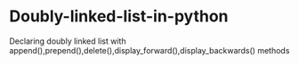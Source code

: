 # Doubly-linked-list-in-python
Declaring doubly linked list with append(),prepend(),delete(),display_forward(),display_backwards() methods
